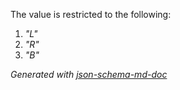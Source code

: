 The value is restricted to the following: 

 1. _"L"_
 2. _"R"_
 3. _"B"_

_Generated with [json-schema-md-doc](https://brianwendt.github.io/json-schema-md-doc/)_